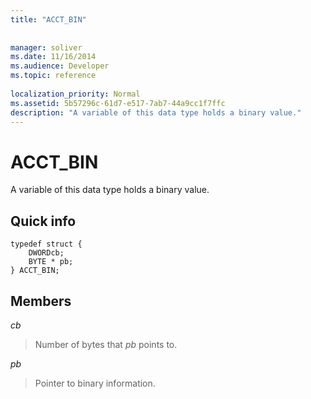 ```yaml
---
title: "ACCT_BIN"
 
 
manager: soliver
ms.date: 11/16/2014
ms.audience: Developer
ms.topic: reference
 
localization_priority: Normal
ms.assetid: 5b57296c-61d7-e517-7ab7-44a9cc1f7ffc
description: "A variable of this data type holds a binary value."
---
```


# ACCT_BIN

A variable of this data type holds a binary value.
  
## Quick info

```
typedef struct { 
    DWORDcb; 
    BYTE * pb; 
} ACCT_BIN; 

```

## Members

 _cb_
  
> Number of bytes that  _pb_ points to. 
    
 _pb_
  
> Pointer to binary information.
    

